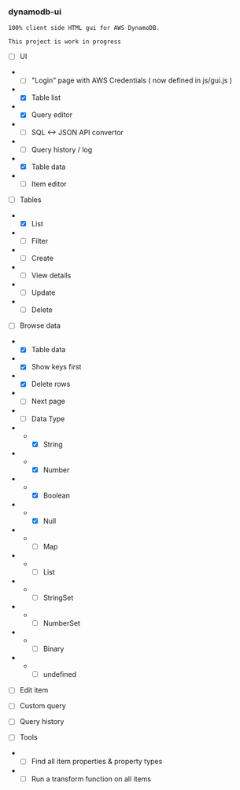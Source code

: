 ### dynamodb-ui

```
100% client side HTML gui for AWS DynamoDB.

This project is work in progress

```

- [ ] UI
-  - [ ] "Login" page with AWS Credentials ( now defined in js/gui.js )
-  - [x] Table list
-  - [x] Query editor
-  - [ ] SQL <-> JSON API convertor 
-  - [ ] Query history / log 
-  - [x] Table data
-  - [ ] Item editor

- [ ] Tables
-  - [x] List
-  - [ ] Filter 
-  - [ ] Create
-  - [ ] View details
-  - [ ] Update
-  - [ ] Delete

- [ ] Browse data
-  - [x] Table data
-  - [x] Show keys first
-  - [x] Delete rows
-  - [ ] Next page
-  - [ ] Data Type
-  -  - [x] String
-  -  - [x] Number
-  -  - [x] Boolean
-  -  - [x] Null
-  -  - [ ] Map
-  -  - [ ] List
-  -  - [ ] StringSet
-  -  - [ ] NumberSet
-  -  - [ ] Binary
-  -  - [ ] undefined

- [ ] Edit item
- [ ] Custom query
- [ ] Query history

- [ ] Tools
-  - [ ] Find all item properties & property types
-  - [ ] Run a transform function on all items
